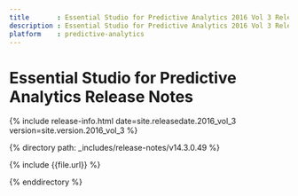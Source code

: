 ```yaml
---
title       : Essential Studio for Predictive Analytics 2016 Vol 3 Release Notes
description : Essential Studio for Predictive Analytics 2016 Vol 3 Release Notes
platform    : predictive-analytics
---
```


# Essential Studio for Predictive Analytics Release Notes 

{% include release-info.html date=site.releasedate.2016_vol_3 version=site.version.2016_vol_3 %} 

{% directory path: _includes/release-notes/v14.3.0.49 %}

{% include {{file.url}} %}

{% enddirectory %}